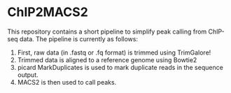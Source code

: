 # ChIP2MACS2

This repository contains a short pipeline to simplify peak calling from ChIP-seq data. The pipeline is currently as follows: 
1. First, raw data (in .fastq or .fq format) is trimmed using TrimGalore!
2. Trimmed data is aligned to a reference genome using Bowtie2
3. picard MarkDuplicates is used to mark duplicate reads in the sequence output. 
4. MACS2 is then used to call peaks. 